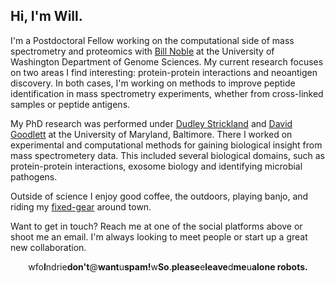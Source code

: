 ## Hi, I'm Will.

I'm a Postdoctoral Fellow working on the computational side of mass spectrometry and proteomics with [Bill Noble](https://noble.gs.washington.edu/) at the University of Washington Department of Genome Sciences. My current research focuses on two areas I find interesting: protein-protein interactions and neoantigen discovery. In both cases, I'm working on methods to improve peptide identification in mass spectrometry experiments, whether from cross-linked samples or peptide antigens. 

My PhD research was performed under [Dudley Strickland](http://www.medschool.umaryland.edu/profiles/Strickland-Dudley/) and [David Goodlett](http://goodlettlab.org/) at the University of Maryland, Baltimore. There I worked on experimental and computational methods for gaining biological insight from mass spectrometery data. This included several biological domains, such as protein-protein interactions, exosome biology and identifying microbial pathogens.  

Outside of science I enjoy good coffee, the outdoors, playing banjo, and riding my [fixed-gear](https://en.wikipedia.org/wiki/Fixed-gear_bicycle) around town. 

Want to get in touch? Reach me at one of the social platforms above or shoot me an email. I'm always looking to meet people or start up a great new collaboration.    

<p style="text-align: center;">
    <i class="fas fa-envelope" aria-hidden="true"></i>
    wfo<b>I</b>ndrie<b>don't</b>@<b>want</b>u<b>spam!</b>w<b>So</b>.<b>please</b>e<b>leave</b>d<b>me</b>u<b>alone robots.</b>
</p>
<br>

